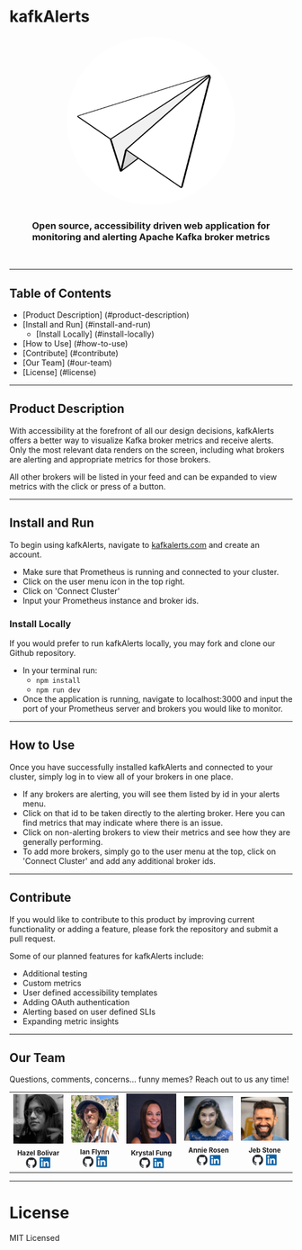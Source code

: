 # kafkAlerts 

<p align="center">
  <img src="src/assets/logo.png" width=300px 
    style="background-image: linear-gradient(
      to right,
      rgb(249, 75, 6) 0%,
      hsla(42, 94%, 57%, 1) 100%
    ); border-radius:50%">
</p>
<h3 align="center">Open source, accessibility driven web application for monitoring and alerting Apache Kafka broker metrics</h3>
</br>

---

## Table of Contents

- [Product Description] (#product-description)
- [Install and Run] (#install-and-run)
  - [Install Locally] (#install-locally)
- [How to Use] (#how-to-use)
- [Contribute] (#contribute)
- [Our Team] (#our-team)
- [License] (#license)

---

## Product Description
With accessibility at the forefront of all our design decisions, kafkAlerts offers a better way to visualize Kafka broker metrics and receive alerts. Only the most relevant data renders on the screen, including what brokers are alerting and appropriate metrics for those brokers. 

All other brokers will be listed in your feed and can be expanded to view metrics with the click or press of a button. 

---

## Install and Run
To begin using kafkAlerts, navigate to <a href="http://www.kafkAlerts.com">kafkalerts.com</a> and create an account. 
- Make sure that Prometheus is running and connected to your cluster. 
- Click on the user menu icon in the top right.
- Click on 'Connect Cluster'
- Input your Prometheus instance and broker ids.


### Install Locally
If you would prefer to run kafkAlerts locally, you may fork and clone our Github repository. 
- In your terminal run:
  - `npm install`
  - `npm run dev` 
- Once the application is running, navigate to localhost:3000 and input the port of your Prometheus server and brokers you would like to monitor.

---

## How to Use
Once you have successfully installed kafkAlerts and connected to your cluster, simply log in to view all of your brokers in one place. 
- If any brokers are alerting, you will see them listed by id in your alerts menu. 
- Click on that id to be taken directly to the alerting broker. Here you can find metrics that may indicate where there is an issue. 
- Click on non-alerting brokers to view their metrics and see how they are generally performing. 
- To add more brokers, simply go to the user menu at the top, click on 'Connect Cluster' and add any additional broker ids. 

---

## Contribute

If you would like to contribute to this product by improving current functionality or adding a feature, please fork the repository and submit a pull request. 

Some of our planned features for kafkAlerts include:

- Additional testing
- Custom metrics
- User defined accessibility templates
- Adding OAuth authentication
- Alerting based on user defined SLIs
- Expanding metric insights

---

## Our Team
Questions, comments, concerns... funny memes? Reach out to us any time!

<table align="center">
  <tr>
    <td align="center">
      <img src="src/assets/headshots/hazel-headshot.jpg" width="140px;" alt=""/>
      <br />
      <sub><b>Hazel Bolivar</b></sub>
      <br />
      <a href="https://github.com/hazelbolivar"><img src="src/assets/icons/github-mark.png" width="20px;" alt=""/></a>
      <a href="https://www.linkedin.com/in/hazelbolivar/"><img src="src/assets/icons/linkedin.png" width="20px;" alt=""/></a>
    </td>
    <td align="center">
      <img src="src/assets/headshots/ian-headshot.jpg" width="140px;" alt=""/>
      <br />
      <sub><b>Ian Flynn</b></sub>
      <br />
      <a href="https://github.com/ian-flynn"><img src="src/assets/icons/github-mark.png" width="20px;" alt=""/></a>
      <a href="https://www.linkedin.com/in/ianrflynn/"><img src="src/assets/icons/linkedin.png" width="20px;" alt=""/></a>
    </td>
    <td align="center">
      <img src="src/assets/headshots/krystal-headshot.jpg" width="140px;" alt=""/>
      <br />
      <sub><b>Krystal Fung</b></sub>
      <br />
      <a href="https://github.com/klfung7"><img src="src/assets/icons/github-mark.png" width="20px;" alt=""/></a>
      <a href="https://www.linkedin.com/in/krystal-fung/"><img src="src/assets/icons/linkedin.png" width="20px;" alt=""/></a>
    </td>
     <td align="center">
      <img src="src/assets/headshots/annie-headshot.png" width="140px;" alt=""/>
      <br />
      <sub><b>Annie Rosen</b></sub>
      <br />
      <a href="https://github.com/mezzocarattere"><img src="src/assets/icons/github-mark.png" width="20px;" alt=""/></a>
      <a href="https://www.linkedin.com/in/rosen-annie/"><img src="src/assets/icons/linkedin.png" width="20px;" alt=""/></a>
    </td>
    <td align="center">
      <img src="src/assets/headshots/jeb-headshot.png" width="140px;" alt=""/>
      <br />
      <sub><b>Jeb Stone</b></sub>
      <br />
      <a href="https://github.com/jeb-stone"><img src="src/assets/icons/github-mark.png" width="20px;" alt=""/></a>
      <a href="https://www.linkedin.com/in/jeb-stone/"><img src="src/assets/icons/linkedin.png" width="20px;" alt=""/></a>
    </td>
  </tr>
</table>

---

# License
MIT Licensed
    